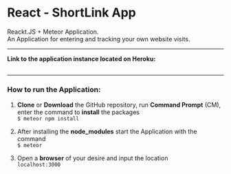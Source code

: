 # React - ShortLink App

Reackt.JS + Meteor Application.  
An Application for entering and tracking your own website visits.

***
**Link to the application instance located on Heroku:**  
##

***
### How to run the Application:
1. **Clone** or **Download** the GitHub repository, run **Command Prompt** (CM), enter the command to **install** the packages  
    `$ meteor npm install `

2. After installing the **node_modules** start the Application with the command  
    `$ meteor`

3. Open a **browser** of your desire and input the location  
    `localhost:3000`
